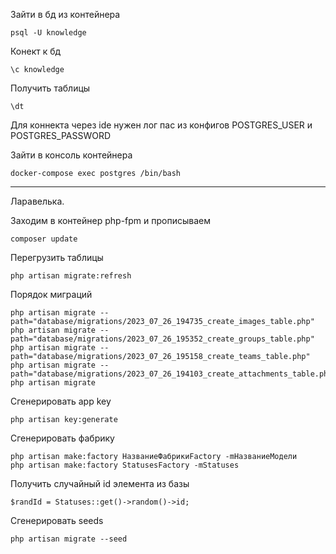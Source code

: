 Зайти в бд из контейнера
```
psql -U knowledge
```

Конект к бд
```
\c knowledge
```

Получить таблицы
```
\dt
```

Для коннекта через ide нужен лог пас из конфигов POSTGRES_USER и POSTGRES_PASSWORD

Зайти в консоль контейнера 
```
docker-compose exec postgres /bin/bash
```

----------------

Ларавелька.

Заходим в контейнер php-fpm и прописываем 
```
composer update
```

Перегрузить таблицы
```
php artisan migrate:refresh
```

Порядок миграций
```
php artisan migrate --path="database/migrations/2023_07_26_194735_create_images_table.php"
php artisan migrate --path="database/migrations/2023_07_26_195352_create_groups_table.php"
php artisan migrate --path="database/migrations/2023_07_26_195158_create_teams_table.php"
php artisan migrate --path="database/migrations/2023_07_26_194103_create_attachments_table.php"
php artisan migrate
```

Сгенерировать app key
```
php artisan key:generate
```

Сгенерировать фабрику
```
php artisan make:factory НазваниеФабрикиFactory -mНазваниеМодели
php artisan make:factory StatusesFactory -mStatuses
```

Получить случайный id элемента из базы
```
$randId = Statuses::get()->random()->id;
```

Сгенерировать seeds
```
php artisan migrate --seed
```
